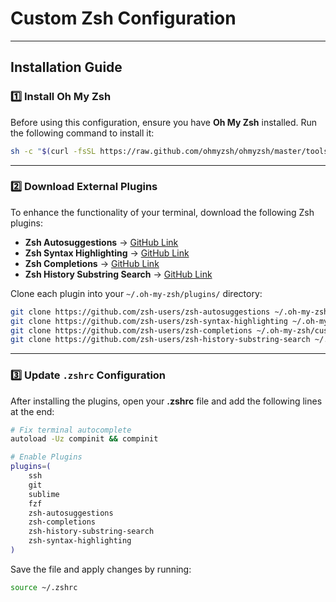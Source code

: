 # Custom Zsh Configuration

---

## Installation Guide

### 1️⃣ Install Oh My Zsh
Before using this configuration, ensure you have **Oh My Zsh** installed. Run the following command to install it:

```sh
sh -c "$(curl -fsSL https://raw.github.com/ohmyzsh/ohmyzsh/master/tools/install.sh)"
```

---

### 2️⃣ Download External Plugins
To enhance the functionality of your terminal, download the following Zsh plugins:

- **Zsh Autosuggestions** → [GitHub Link](https://github.com/zsh-users/zsh-autosuggestions)
- **Zsh Syntax Highlighting** → [GitHub Link](https://github.com/zsh-users/zsh-syntax-highlighting)
- **Zsh Completions** → [GitHub Link](https://github.com/zsh-users/zsh-completions)
- **Zsh History Substring Search** → [GitHub Link](https://github.com/zsh-users/zsh-history-substring-search)

Clone each plugin into your `~/.oh-my-zsh/plugins/` directory:

```sh
git clone https://github.com/zsh-users/zsh-autosuggestions ~/.oh-my-zsh/custom/plugins/zsh-autosuggestions
git clone https://github.com/zsh-users/zsh-syntax-highlighting ~/.oh-my-zsh/custom/plugins/zsh-syntax-highlighting
git clone https://github.com/zsh-users/zsh-completions ~/.oh-my-zsh/custom/plugins/zsh-completions
git clone https://github.com/zsh-users/zsh-history-substring-search ~/.oh-my-zsh/custom/plugins/zsh-history-substring-search
```

---

### 3️⃣ Update `.zshrc` Configuration
After installing the plugins, open your **.zshrc** file and add the following lines at the end:

```sh
# Fix terminal autocomplete
autoload -Uz compinit && compinit

# Enable Plugins
plugins=(
    ssh
    git
    sublime
    fzf
    zsh-autosuggestions
    zsh-completions
    zsh-history-substring-search
    zsh-syntax-highlighting
)
```

Save the file and apply changes by running:
```sh
source ~/.zshrc
```
